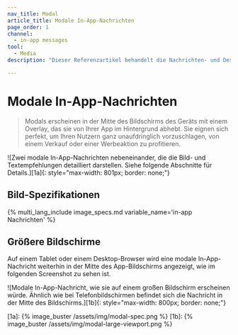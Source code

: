 ```yaml
---
nav_title: Modal
article_title: Modale In-App-Nachrichten
page_order: 1
channel:
  - in-app messages
tool:
  - Media
description: "Dieser Referenzartikel behandelt die Nachrichten- und Designanforderungen von modalen In-App-Nachrichten."

---
```


# Modale In-App-Nachrichten

> Modals erscheinen in der Mitte des Bildschirms des Geräts mit einem Overlay, das sie von Ihrer App im Hintergrund abhebt. Sie eignen sich perfekt, um Ihren Nutzern ganz unaufdringlich vorzuschlagen, von einem Verkauf oder einer Werbeaktion zu profitieren.

![Zwei modale In-App-Nachrichten nebeneinander, die die Bild- und Textempfehlungen detailliert darstellen. Siehe folgende Abschnitte für Details.][1a]{: style="max-width: 801px; border: none;"}

## Bild-Spezifikationen

{% multi_lang_include image_specs.md variable_name='in-app Nachrichten' %}

## Größere Bildschirme

Auf einem Tablet oder einem Desktop-Browser wird eine modale In-App-Nachricht weiterhin in der Mitte des App-Bildschirms angezeigt, wie im folgenden Screenshot zu sehen ist.

![Modale In-App-Nachricht, wie sie auf einem großen Bildschirm erscheinen würde. Ähnlich wie bei Telefonbildschirmen befindet sich die Nachricht in der Mitte des Bildschirms.][1b]{: style="max-width: 800px; border: none;"}

[1a]: {% image_buster /assets/img/modal-spec.png %}
[1b]: {% image_buster /assets/img/modal-large-viewport.png %}


